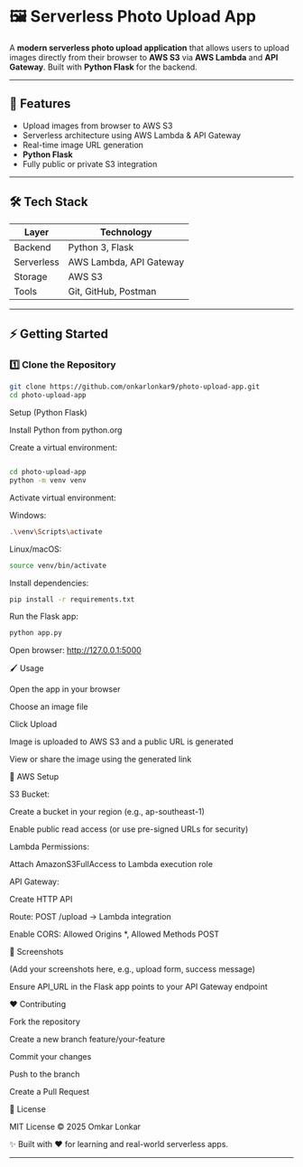 # 🖼️ Serverless Photo Upload App

A **modern serverless photo upload application** that allows users to upload images directly from their browser to **AWS S3** via **AWS Lambda** and **API Gateway**. Built with **Python Flask** for the backend.  

---

## 🚀 Features

- Upload images from browser to AWS S3  
- Serverless architecture using AWS Lambda & API Gateway  
- Real-time image URL generation  
-  **Python Flask**  
- Fully public or private S3 integration  

---

## 🛠️ Tech Stack

| Layer      | Technology                     |
|----------- |--------------------------------|
| Backend    | Python 3, Flask                |
| Serverless | AWS Lambda, API Gateway        |
| Storage    | AWS S3                         |
| Tools      | Git, GitHub, Postman           |

---


## ⚡ Getting Started

### 1️⃣ Clone the Repository

```bash
git clone https://github.com/onkarlonkar9/photo-upload-app.git
cd photo-upload-app
```
Setup (Python Flask)

Install Python from python.org

Create a virtual environment:
```bash

cd photo-upload-app
python -m venv venv
```


Activate virtual environment:

Windows:
```bash
.\venv\Scripts\activate
```

Linux/macOS:
```bash
source venv/bin/activate
```

Install dependencies:
```bash
pip install -r requirements.txt
```

Run the Flask app:
```bash
python app.py
```

Open browser: http://127.0.0.1:5000

🖌️ Usage

Open the app in your browser

Choose an image file

Click Upload

Image is uploaded to AWS S3 and a public URL is generated

View or share the image using the generated link

🔐 AWS Setup

S3 Bucket:

Create a bucket in your region (e.g., ap-southeast-1)

Enable public read access (or use pre-signed URLs for security)

Lambda Permissions:

Attach AmazonS3FullAccess to Lambda execution role

API Gateway:

Create HTTP API

Route: POST /upload → Lambda integration

Enable CORS: Allowed Origins *, Allowed Methods POST

🎨 Screenshots

(Add your screenshots here, e.g., upload form, success message)


Ensure API_URL in the Flask app points to your API Gateway endpoint

❤️ Contributing

Fork the repository

Create a new branch feature/your-feature

Commit your changes

Push to the branch

Create a Pull Request

📄 License

MIT License © 2025 Omkar Lonkar

✨ Built with ❤️ for learning and real-world serverless apps.


---
